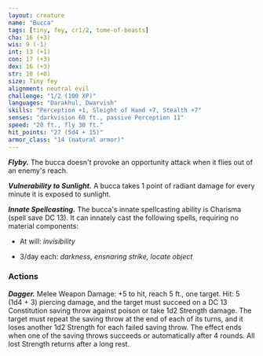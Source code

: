 ```yaml
---
layout: creature
name: "Bucca"
tags: [tiny, fey, cr1/2, tome-of-beasts]
cha: 16 (+3)
wis: 9 (-1)
int: 13 (+1)
con: 17 (+3)
dex: 16 (+3)
str: 10 (+0)
size: Tiny fey
alignment: neutral evil
challenge: "1/2 (100 XP)"
languages: "Darakhul, Dwarvish"
skills: "Perception +1, Sleight of Hand +7, Stealth +7"
senses: "darkvision 60 ft., passive Perception 11"
speed: "20 ft., fly 30 ft."
hit_points: "27 (5d4 + 15)"
armor_class: "14 (natural armor)"
---
```


***Flyby.*** The bucca doesn't provoke an opportunity attack when it flies out of an enemy's reach.

***Vulnerability to Sunlight.*** A bucca takes 1 point of radiant damage for every minute it is exposed to sunlight.

***Innate Spellcasting.*** The bucca's innate spellcasting ability is Charisma (spell save DC 13). It can innately cast the following spells, requiring no material components:

* At will: <i>invisibility</i>

* 3/day each: <i>darkness, ensnaring strike, locate object</i>

### Actions

***Dagger.*** Melee Weapon Damage: +5 to hit, reach 5 ft., one target. Hit: 5 (1d4 + 3) piercing damage, and the target must succeed on a DC 13 Constitution saving throw against poison or take 1d2 Strength damage. The target must repeat the saving throw at the end of each of its turns, and it loses another 1d2 Strength for each failed saving throw. The effect ends when one of the saving throws succeeds or automatically after 4 rounds. All lost Strength returns after a long rest.

